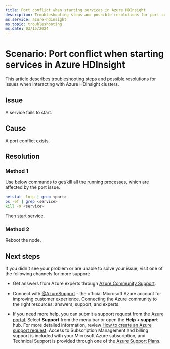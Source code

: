 ```yaml
---
title: Port conflict when starting services in Azure HDInsight
description: Troubleshooting steps and possible resolutions for port conflict issues when interacting with Azure HDInsight clusters.
ms.service: azure-hdinsight
ms.topic: troubleshooting
ms.date: 03/15/2024
---
```


# Scenario: Port conflict when starting services in Azure HDInsight

This article describes troubleshooting steps and possible resolutions for issues when interacting with Azure HDInsight clusters.

## Issue

A service fails to start.

## Cause

A port conflict exists.

## Resolution

### Method 1

Use below commands to get/kill all the running processes, which are affected by the port issue.

```bash
netstat -lntp | grep <port>
ps -ef | grep <service>
kill -9 <service>
```

Then start service.

### Method 2

Reboot the node.

## Next steps

If you didn't see your problem or are unable to solve your issue, visit one of the following channels for more support:

* Get answers from Azure experts through [Azure Community Support](https://azure.microsoft.com/support/community/).

* Connect with [@AzureSupport](https://x.com/azuresupport) - the official Microsoft Azure account for improving customer experience. Connecting the Azure community to the right resources: answers, support, and experts.

* If you need more help, you can submit a support request from the [Azure portal](https://portal.azure.com/?#blade/Microsoft_Azure_Support/HelpAndSupportBlade/). Select **Support** from the menu bar or open the **Help + support** hub. For more detailed information, review [How to create an Azure support request](../../azure-portal/supportability/how-to-create-azure-support-request.md). Access to Subscription Management and billing support is included with your Microsoft Azure subscription, and Technical Support is provided through one of the [Azure Support Plans](https://azure.microsoft.com/support/plans/).
